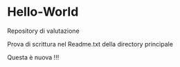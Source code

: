 # Hello-World
Repository di valutazione

Prova di scrittura nel Readme.txt della directory principale

Questa è nuova !!!
